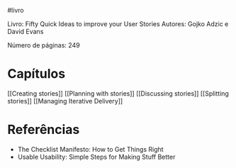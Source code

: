 #livro

Livro: Fifty Quick Ideas to improve your User Stories
Autores: Gojko Adzic e David Evans

Número de páginas: 249

# Capítulos

[[Creating stories]]
[[Planning with stories]]
[[Discussing stories]]
[[Splitting stories]]
[[Managing Iterative Delivery]]

# Referências
- The Checklist Manifesto: How to Get Things Right
- Usable Usability: Simple Steps for Making Stuff Better
